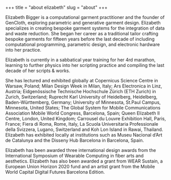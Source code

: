 +++
title = "about elizabeth"
slug = "about"
+++

Elizabeth Bigger is a computational garment practitioner and the founder of GenCloth, exploring parametric and generative garment design. Elizabeth specializes in creating bespoke garment systems for the integration of data and waste reduction. She began her career as a traditional tailor crafting bespoke garments for fifteen years before the last decade of including computational programming, parametric design, and electronic hardware into her practice. 

Elizabeth is currently in a sabbatical year training for her 4rd marathon, learning to further physics into her scripting practice and compiling the last decade of her scripts & works.

She has lectured and exhibited globally at Copernicus Science Centre in Warsaw, Poland; Milan Design Week in Milan, Italy; Ars Electronica in Linz, Austria; Eidgenössische Technische Hochschule Zürich (ETH Zurich) in Zurich, Switzerland; Ruprecht Karl University of Heidelberg, Heidelberg, Baden-Württemberg, Germany; University of Minnesota, St.Paul Campus, Minnesota, United States; The Global System for Mobile Communications Association Mobile World Congress, Barcelona, Spain; Queen Elizabeth II Centre, London, United Kingdom; Carrousel du Louvre Exhibition Hall, Paris, France; Fiera di Roma, Rome, Italy, La Scuola Universitaria Professionale della Svizzera, Lugano, Switzerland and Koh Lon Island in Rawai, Thailand. Elizabeth has exhibited locally at institutions such as Museu Nacional d’Art de Catalunya and the Disseny Hub Barcelona in Barcelona, Spain.

Elizabeth has been awarded three international design awards from the International Symposium of Wearable Computing in fiber arts and aesthetics. Elizabeth has also been awarded a grant from WEAR Sustain, a European Union Horizon 2020 fund and an artist grant from the Mobile World Capital Digital Futures Barcelona Edition.

